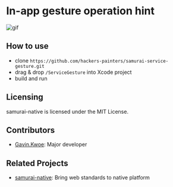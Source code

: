 In-app gesture operation hint
=============================

![gif](https://raw.githubusercontent.com/hackers-painters/samurai-service-gesture/master/ServiceGesture.gif)

## How to use

- clone `https://github.com/hackers-painters/samurai-service-gesture.git`
- drag & drop `/ServiceGesture` into Xcode project
- build and run

## Licensing

samurai-native is licensed under the MIT License.

## Contributors

* [Gavin.Kwoe](https://github.com/gavinkwoe): Major developer

## Related Projects

* [samurai-native](https://github.com/hackers-painters/samurai-native): Bring web standards to native platform
